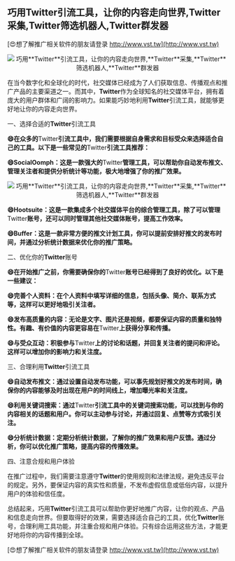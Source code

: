 ## **巧用**Twitter**引流工具，让你的内容走向世界,**Twitter**采集,**Twitter**筛选机器人,**Twitter**群发器**

[😍想了解推广相关软件的朋友请登录 http://www.vst.tw](http://www.vst.tw)

 <center><img src="https://vst.tw/MP4/tuiguang/png/6.png" alt="巧用**Twitter**引流工具，让你的内容走向世界,**Twitter**采集,**Twitter**筛选机器人,**Twitter**群发器"></center>

在当今数字化和全球化的时代，社交媒体已经成为了人们获取信息、传播观点和推广产品的主要渠道之一。而其中，**Twitter**作为全球知名的社交媒体平台，拥有着庞大的用户群体和广阔的影响力。如果能巧妙地利用**Twitter**引流工具，就能够更好地让你的内容走向世界。

一、选择合适的**Twitter**引流工具

**😄在众多的**Twitter**引流工具中，我们需要根据自身需求和目标受众来选择适合自己的工具。以下是一些常见的**Twitter**引流工具推荐：**

**😄SocialOomph：这是一款强大的**Twitter**管理工具，可以帮助你自动发布推文、管理关注者和提供分析统计等功能，极大地增强了你的推广效果。**

 <center><img src="https://vst.tw/MP4/tuiguang/png/1.png" alt="巧用**Twitter**引流工具，让你的内容走向世界,**Twitter**采集,**Twitter**筛选机器人,**Twitter**群发器"></center>

**😄Hootsuite：这是一款集成多个社交媒体平台的综合管理工具，除了可以管理**Twitter**账号，还可以同时管理其他社交媒体账号，提高工作效率。**

**😄Buffer：这是一款非常方便的推文计划工具，你可以提前安排好推文的发布时间，并通过分析统计数据来优化你的推广策略。**

二、优化你的**Twitter**账号

**😄在开始推广之前，你需要确保你的**Twitter**账号已经得到了良好的优化。以下是一些建议：**

**😄完善个人资料：在个人资料中填写详细的信息，包括头像、简介、联系方式等，这样可以更好地吸引关注者。**

**😄发布高质量的内容：无论是文字、图片还是视频，都要保证内容的质量和独特性。有趣、有价值的内容更容易在**Twitter**上获得分享和传播。**

**😄与受众互动：积极参与**Twitter**上的讨论和话题，并回复关注者的提问和评论。这样可以增加你的影响力和关注度。**

三、合理利用**Twitter**引流工具

**😄自动发布推文：通过设置自动发布功能，可以事先规划好推文的发布时间，确保你的内容能够及时出现在用户的时间线上，增加曝光率和关注度。**

**😄利用关键词搜索：通过**Twitter**引流工具中的关键词搜索功能，可以找到与你的内容相关的话题和用户。你可以主动参与讨论，并通过回复、点赞等方式吸引关注。**

**😄分析统计数据：定期分析统计数据，了解你的推广效果和用户反馈。通过分析，你可以优化推广策略，提高内容的传播效果。**

四、注意合规和用户体验

在推广过程中，我们需要注意遵守**Twitter**的使用规则和法律法规，避免违反平台的规定。另外，要保证内容的真实性和质量，不发布虚假信息或低俗内容，以提升用户的体验和信任度。

总结起来，巧用**Twitter**引流工具可以帮助你更好地推广内容，让你的观点、产品和信息走向世界。但要取得好的效果，需要选择适合自己的工具，优化**Twitter**账号，合理利用工具功能，并注重合规和用户体验。只有综合运用这些方法，才能更好地将你的内容传播到全球。

[😍想了解推广相关软件的朋友请登录 http://www.vst.tw](http://www.vst.tw)



